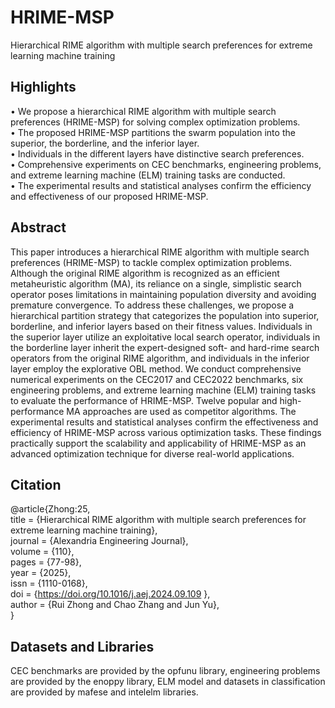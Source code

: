 # HRIME-MSP
Hierarchical RIME algorithm with multiple search preferences for extreme learning machine training

## Highlights
• We propose a hierarchical RIME algorithm with multiple search preferences (HRIME-MSP) for solving complex optimization problems.  
• The proposed HRIME-MSP partitions the swarm population into the superior, the borderline, and the inferior layer.  
• Individuals in the different layers have distinctive search preferences.  
• Comprehensive experiments on CEC benchmarks, engineering problems, and extreme learning machine (ELM) training tasks are conducted.  
• The experimental results and statistical analyses confirm the efficiency and effectiveness of our proposed HRIME-MSP.  

## Abstract
This paper introduces a hierarchical RIME algorithm with multiple search preferences (HRIME-MSP) to tackle complex optimization problems. Although the original RIME algorithm is recognized as an efficient metaheuristic algorithm (MA), its reliance on a single, simplistic search operator poses limitations in maintaining population diversity and avoiding premature convergence. To address these challenges, we propose a hierarchical partition strategy that categorizes the population into superior, borderline, and inferior layers based on their fitness values. Individuals in the superior layer utilize an exploitative local search operator, individuals in the borderline layer inherit the expert-designed soft- and hard-rime search operators from the original RIME algorithm, and individuals in the inferior layer employ the explorative OBL method. We conduct comprehensive numerical experiments on the CEC2017 and CEC2022 benchmarks, six engineering problems, and extreme learning machine (ELM) training tasks to evaluate the performance of HRIME-MSP. Twelve popular and high-performance MA approaches are used as competitor algorithms. The experimental results and statistical analyses confirm the effectiveness and efficiency of HRIME-MSP across various optimization tasks. These findings practically support the scalability and applicability of HRIME-MSP as an advanced optimization technique for diverse real-world applications.

## Citation
@article{Zhong:25,  
title = {Hierarchical RIME algorithm with multiple search preferences for extreme learning machine training},  
journal = {Alexandria Engineering Journal},  
volume = {110},  
pages = {77-98},  
year = {2025},  
issn = {1110-0168},  
doi = {https://doi.org/10.1016/j.aej.2024.09.109 },  
author = {Rui Zhong and Chao Zhang and Jun Yu},  
}

## Datasets and Libraries
CEC benchmarks are provided by the opfunu library, engineering problems are provided by the enoppy library, ELM model and datasets in classification are provided by mafese and intelelm libraries.
